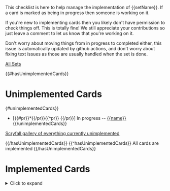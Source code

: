 This checklist is here to help manage the implementation of {{setName}}. If a card is marked as being in progress then someone is working on it.

If you're new to implementing cards then you likely don't have permission to check things off. This is totally fine! We still appreciate your contributions so just leave a comment to let us know that you're working on it.

Don't worry about moving things from in progress to completed either, this issue is automatically updated by github actions, and don't worry about fixing text issues as those are usually handled when the set is done.

[All Sets](https://github.com/magefree/mage/wiki/Set-implementation-list)


{{#hasUnimplementedCards}}
# Unimplemented Cards

{#unimplementedCards}}
* [{{#pr}}*{{/pr}}{{^pr}} {{/pr}}]  In progress -- [{{name}}]({{scryfall}})
{{/unimplementedCards}}

[Scryfall gallery of everything currently unimplemented]({{unimplementedScryfallLink}})

{{/hasUnimplementedCards}}
{{^hasUnimplementedCards}}
All cards are implemented
{{/hasUnimplementedCards}}

# Implemented Cards
<details>
  <summary>
    Click to expand
  </summary>
  {{#hasImplementedCards}}
  {{#implementedCards}}
  * [{{#pr}}*{{/pr}}{{^pr}} {{/pr}}]  Done -- [{{name}}]({{scryfall}})
  {{/implementedCards}}
  {{/hasImplementedCards}}
</details>
